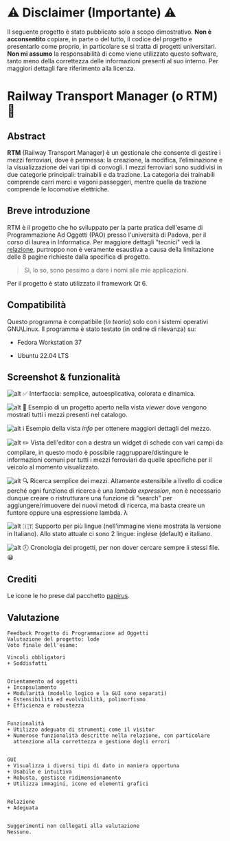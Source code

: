 # ⚠️ Disclaimer (Importante) ⚠️

Il seguente progetto è stato pubblicato solo a scopo dimostrativo. **Non è acconsentito** copiare, in parte o del tutto, il codice del progetto e presentarlo come proprio, in particolare se si tratta di progetti universitari. **Non mi assumo** la responsabilità di come viene utilizzato questo software, tanto meno della correttezza delle informazioni presenti al suo interno. Per maggiori dettagli fare riferimento alla licenza.

# Railway Transport Manager (o RTM) 🚆

## Abstract

**RTM** (Railway Transport Manager) è un gestionale che consente di gestire i mezzi ferroviari, dove è permessa: la creazione, la modifica, l’eliminazione e la visualizzazione dei vari tipi di convogli. I mezzi ferroviari sono suddivisi in due categorie principali: trainabili e da trazione. La categoria dei trainabili comprende carri merci e vagoni passeggeri, mentre quella da trazione comprende le locomotive elettriche.

## Breve introduzione

RTM è il progetto che ho sviluppato per la parte pratica dell'esame di Programmazione Ad Oggetti (PAO) presso l'università di Padova, per il corso di laurea in Informatica. Per maggiore dettagli "tecnici" vedi la [relazione](docs/Relazione/relazione.pdf), purtroppo non è veramente esaustiva a causa della limitazione delle 8 pagine richieste dalla specifica di progetto.

> Sì, lo so, sono pessimo a dare i nomi alle mie applicazioni.

Per il progetto è stato utilizzato il framework Qt 6. 

## Compatibilità

Questo programma è compatibile (_In teoria_) solo con i sistemi operativi GNU\Linux. Il programma è stato testato (in ordine di rilevanza) su:

- Fedora Workstation 37

- Ubuntu 22.04 LTS

## Screenshot & funzionalità

![alt](screenshots/screenshot_1.png)
✅ Interfaccia: semplice, autoesplicativa, colorata e dinamica.

![alt](screenshots/screenshot_2.png)
📂 Esempio di un progetto aperto nella vista *viewer* dove vengono mostrati tutti i mezzi presenti nel catalogo.

![alt](screenshots/screenshot_3.png)
ℹ️ Esempio della vista *info* per ottenere maggiori dettagli del mezzo.

![alt](screenshots/screenshot_4.png)
✏️ Vista dell'editor con a destra un widget di schede con vari campi da compilare, in questo modo è possibile raggruppare/distingure le informazioni comuni per tutti i mezzi ferroviari da quelle specifiche per il veicolo al momento visualizzato.

![alt](screenshots/screenshot_5.png)
🔍 Ricerca semplice dei mezzi. Altamente estensibile a livello di codice perché ogni funzione di ricerca è una *lambda expression*, non è necessario dunque creare o ristrutturare una funzione di "search" per aggiungere/rimuovere dei nuovi metodi di ricerca, ma basta creare un funtore oppure una espressione lambda. λ

![alt](screenshots/screenshot_6.png)
🇮🇹 Supporto per più lingue (nell'immagine viene mostrata la versione in Italiano). Allo stato attuale ci sono 2 lingue: inglese (default) e italiano.

![alt](screenshots/screenshot_7.png)
🕗 Cronologia dei progetti, per non dover cercare sempre li stessi file. 😀

## Crediti

Le icone le ho prese dal pacchetto [papirus](https://github.com/PapirusDevelopmentTeam/papirus-icon-theme).

## Valutazione

```plain
Feedback Progetto di Programmazione ad Oggetti
Valutazione del progetto: lode
Voto finale dell'esame:

Vincoli obbligatori
+ Soddisfatti


Orientamento ad oggetti
+ Incapsulamento
+ Modularità (modello logico e la GUI sono separati)
+ Estensibilità ed evolvibilità, polimorfismo
+ Efficienza e robustezza


Funzionalità
+ Utilizzo adeguato di strumenti come il visitor
+ Numerose funzionalità descritte nella relazione, con particolare
  attenzione alla correttezza e gestione degli errori


GUI
+ Visualizza i diversi tipi di dato in maniera opportuna
+ Usabile e intuitiva
+ Robusta, gestisce ridimensionamento
+ Utilizza immagini, icone ed elementi grafici


Relazione
+ Adeguata


Suggerimenti non collegati alla valutazione
Nessuno.
```
